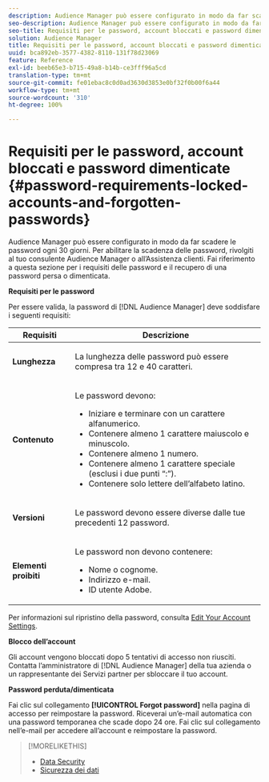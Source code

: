 ```yaml
---
description: Audience Manager può essere configurato in modo da far scadere le password ogni 30 giorni. Per abilitare la scadenza delle password, rivolgiti al tuo consulente Audience Manager o all’Assistenza clienti. Fai riferimento a questa sezione per i requisiti delle password e il recupero di una password persa o dimenticata.
seo-description: Audience Manager può essere configurato in modo da far scadere le password ogni 30 giorni. Per abilitare la scadenza delle password, rivolgiti al tuo consulente Audience Manager o all’Assistenza clienti. Fai riferimento a questa sezione per i requisiti delle password e il recupero di una password persa o dimenticata.
seo-title: Requisiti per le password, account bloccati e password dimenticate
solution: Audience Manager
title: Requisiti per le password, account bloccati e password dimenticate
uuid: bca892eb-3577-4382-8110-131f78d23069
feature: Reference
exl-id: beeb65e3-b715-49a8-b14b-ce3fff96a5cd
translation-type: tm+mt
source-git-commit: fe01ebac8c0d0ad3630d3853e0bf32f0b00f6a44
workflow-type: tm+mt
source-wordcount: '310'
ht-degree: 100%

---
```


# Requisiti per le password, account bloccati e password dimenticate {#password-requirements-locked-accounts-and-forgotten-passwords}

Audience Manager può essere configurato in modo da far scadere le password ogni 30 giorni. Per abilitare la scadenza delle password, rivolgiti al tuo consulente Audience Manager o all’Assistenza clienti. Fai riferimento a questa sezione per i requisiti delle password e il recupero di una password persa o dimenticata.

<!-- 

c_password_requirements.xml

 -->

**Requisiti per le password**

Per essere valida, la password di [!DNL Audience Manager] deve soddisfare i seguenti requisiti:

<table id="table_9B79E9F634664F6B995649E3158CCF20"> 
 <thead> 
  <tr> 
   <th colname="col1" class="entry"> Requisiti </th> 
   <th colname="col2" class="entry"> Descrizione </th> 
  </tr> 
 </thead>
 <tbody> 
  <tr> 
   <td colname="col1"> <p> <b>Lunghezza</b> </p> </td> 
   <td colname="col2"> <p>La lunghezza delle password può essere compresa tra 12 e 40 caratteri. </p> </td> 
  </tr> 
  <tr> 
   <td colname="col1"> <p> <b>Contenuto</b> </p> </td> 
   <td colname="col2"> <p>Le password devono: </p> <p> 
     <ul id="ul_70F64B9DE90E463098DFA8AB8349CF0B"> 
      <li id="li_2FBA66E47F4A4E1BB01DE3722821E100">Iniziare e terminare con un carattere alfanumerico. </li> 
      <li id="li_1390D4C9A48944B68B891EE6CB734BBC">Contenere almeno 1 carattere maiuscolo e minuscolo. </li> 
      <li id="li_B75B64A005804262BAAF0F1901D63358">Contenere almeno 1 numero. </li> 
      <li id="li_28452022AF4743B8B159187BBD10890A">Contenere almeno 1 carattere speciale (esclusi i due punti “:”). </li> 
      <li id="li_C02B931ABAB84FFE9B87AEBAEDF34EF3">Contenere solo lettere dell’alfabeto latino. </li> 
     </ul> </p> </td> 
  </tr> 
  <tr> 
   <td colname="col1"> <p> <b>Versioni</b> </p> </td> 
   <td colname="col2"> <p> Le password devono essere diverse dalle tue precedenti 12 password. </p> </td> 
  </tr> 
  <tr> 
   <td colname="col1"> <p> <b>Elementi proibiti</b> </p> </td> 
   <td colname="col2"> <p> Le password non devono contenere: </p> <p> 
     <ul id="ul_08DE186AF56E401B933256E69279847A"> 
      <li id="li_CC854F7F86484774A76CCF927E1400B4">Nome o cognome. </li> 
      <li id="li_74ACCF3DE717473B8AB9B1720DD891E7">Indirizzo e-mail. </li> 
      <li id="li_09C1F699BF6843ACAB4E68D2F57461AB">ID utente <span class="keyword">Adobe</span>. </li> 
     </ul> </p> </td> 
  </tr> 
 </tbody> 
</table>

Per informazioni sul ripristino della password, consulta [Edit Your Account Settings](../features/administration/edit-account-settings.md).

**Blocco dell’account**

Gli account vengono bloccati dopo 5 tentativi di accesso non riusciti. Contatta l’amministratore di [!DNL Audience Manager] della tua azienda o un rappresentante dei Servizi partner per sbloccare il tuo account.

**Password perduta/dimenticata**

Fai clic sul collegamento **[!UICONTROL Forgot password]** nella pagina di accesso per reimpostare la password. Riceverai un’e-mail automatica con una password temporanea che scade dopo 24 ore. Fai clic sul collegamento nell’e-mail per accedere all’account e reimpostare la password.

>[!MORELIKETHIS]
>
>* [Data Security](../overview/data-security-and-privacy/data-security.md)
>* [Sicurezza dei dati](../overview/data-security-and-privacy/data-privacy.md)

